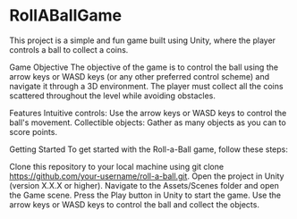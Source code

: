 # RollABallGame
 This project is a simple and fun game built using Unity, where the player controls a ball to collect a coins.

Game Objective
The objective of the game is to control the ball using the arrow keys or WASD keys (or any other preferred control scheme) and navigate it through a 3D environment. The player must collect all the coins scattered throughout the level while avoiding obstacles.

Features
Intuitive controls: Use the arrow keys or WASD keys to control the ball's movement.
Collectible objects: Gather as many objects as you can to score points.

Getting Started
To get started with the Roll-a-Ball game, follow these steps:

Clone this repository to your local machine using git clone https://github.com/your-username/roll-a-ball.git.
Open the project in Unity (version X.X.X or higher).
Navigate to the Assets/Scenes folder and open the Game scene.
Press the Play button in Unity to start the game.
Use the arrow keys or WASD keys to control the ball and collect the objects.
